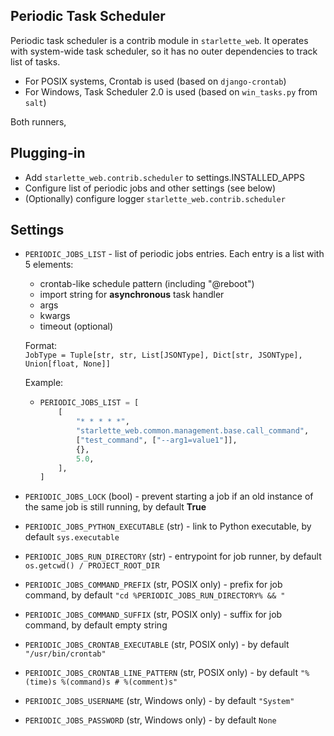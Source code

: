 ## Periodic Task Scheduler

Periodic task scheduler is a contrib module in `starlette_web`. 
It operates with system-wide task scheduler, so it has no outer dependencies to track list of tasks.

- For POSIX systems, Crontab is used (based on `django-crontab`)
- For Windows, Task Scheduler 2.0 is used (based on `win_tasks.py` from `salt`)

Both runners, 

## Plugging-in

- Add `starlette_web.contrib.scheduler` to settings.INSTALLED_APPS
- Configure list of periodic jobs and other settings (see below)
- (Optionally) configure logger `starlette_web.contrib.scheduler`

## Settings

- `PERIODIC_JOBS_LIST` - list of periodic jobs entries. Each entry is a list with 5 elements:
  - crontab-like schedule pattern (including "@reboot")
  - import string for **asynchronous** task handler
  - args
  - kwargs
  - timeout (optional)  

  Format:  
    `JobType = Tuple[str, str, List[JSONType], Dict[str, JSONType], Union[float, None]]`
    
  Example:
  - ```python
    PERIODIC_JOBS_LIST = [
        [  
            "* * * * *", 
            "starlette_web.common.management.base.call_command", 
            ["test_command", ["--arg1=value1"]], 
            {}, 
            5.0,
        ],
    ]
    ```

- `PERIODIC_JOBS_LOCK` (bool) - prevent starting a job if an old instance of the same job is still running,
  by default **True**
- `PERIODIC_JOBS_PYTHON_EXECUTABLE` (str) - link to Python executable, by default `sys.executable`
- `PERIODIC_JOBS_RUN_DIRECTORY` (str) - entrypoint for job runner, by default `os.getcwd() / PROJECT_ROOT_DIR`
- `PERIODIC_JOBS_COMMAND_PREFIX` (str, POSIX only) - prefix for job command, 
  by default `"cd %PERIODIC_JOBS_RUN_DIRECTORY% && "`
- `PERIODIC_JOBS_COMMAND_SUFFIX` (str, POSIX only) - suffix for job command, by default empty string
- `PERIODIC_JOBS_CRONTAB_EXECUTABLE` (str, POSIX only) - by default `"/usr/bin/crontab"`
- `PERIODIC_JOBS_CRONTAB_LINE_PATTERN` (str, POSIX only) - by default `"%(time)s %(command)s # %(comment)s"`
- `PERIODIC_JOBS_USERNAME` (str, Windows only) - by default `"System"`
- `PERIODIC_JOBS_PASSWORD` (str, Windows only) - by default `None`
